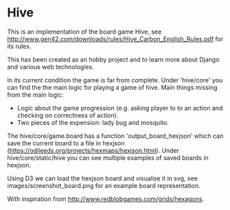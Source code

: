 # Hive

This is an implementation of the board game Hive, see http://www.gen42.com/downloads/rules/Hive_Carbon_English_Rules.pdf for its rules.

This has been created as an hobby project and to learn more about Django and various web technologies.

In its current condition the game is far from complete. 
Under 'hive/core' you can find the the main logic for playing a game of hive. Main things missing from the main logic:
- Logic about the game progression (e.g. asking player to to an action and checking on correctness of action).
- Two pieces of the expension: lady bug and mosquito.

The hive/core/game.board has a function 'output_board_hexjson' which can save the current board to a file in hexjson 
(https://odileeds.org/projects/hexmaps/hexjson.html). Under hive/core/static/hive you can see multiple examples of saved boards in hexjson.

Using D3 we can load the hexjson board and visualise it in svg, see images/screenshot_board.png for an example board representation.


With inspiration from http://www.redblobgames.com/grids/hexagons.
